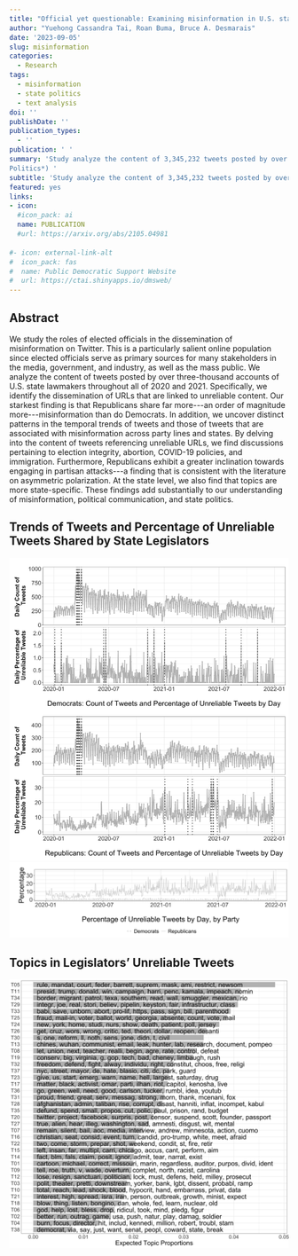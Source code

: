 ```yaml
---
title: "Official yet questionable: Examining misinformation in U.S. state legislators' tweets"
author: "Yuehong Cassandra Tai, Roan Buma, Bruce A. Desmarais"
date: '2023-09-05'
slug: misinformation
categories:
  - Research
tags:
  - misinformation
  - state politics
  - text analysis
doi: ''
publishDate: ''
publication_types:
  - ''
publication: ' '
summary: 'Study analyze the content of 3,345,232 tweets posted by over three-thousand accounts of U.S. state lawmakers throughout all of 2020 and 2021 and finding that Republicans share far more---an order of magnitude more---misinformation than do Democrats. (Accepted at *Journal of Information Technology &
Politics*) '
subtitle: 'Study analyze the content of 3,345,232 tweets posted by over three-thousand accounts of U.S. state lawmakers throughout all of 2020 and 2021 and finding that Republicans share far more---an order of magnitude more---misinformation than do Democrats.'
featured: yes
links:
- icon: 
  #icon_pack: ai
  name: PUBLICATION
  #url: https://arxiv.org/abs/2105.04981
  
#- icon: external-link-alt
#  icon_pack: fas
#  name: Public Democratic Support Website
#  url: https://ctai.shinyapps.io/dmsweb/
---
```


## Abstract 

We study the roles of elected officials in the dissemination of misinformation on Twitter. This is a particularly salient online population since elected officials serve as primary sources for many stakeholders in the media, government, and industry, as well as the mass public. We analyze the content of tweets posted by over three-thousand accounts of U.S. state lawmakers throughout all of 2020 and 2021. Specifically, we identify the dissemination of URLs that are linked to unreliable content. Our starkest finding is that Republicans share far more---an order of magnitude more---misinformation than do Democrats. In addition, we uncover distinct patterns in the temporal trends of tweets and those of tweets that are associated with misinformation across party lines and states. By delving into the content of tweets referencing unreliable URLs, we find discussions pertaining to election integrity, abortion, COVID-19 policies, and immigration. Furthermore, Republicans exhibit a greater inclination towards engaging in partisan attacks---a finding that is consistent with the literature on asymmetric polarization. At the state level, we also find that topics are more state-specific. These findings add substantially to our understanding of misinformation, political communication, and state politics.  


## Trends of Tweets and Percentage of Unreliable Tweets Shared by State Legislators

![time-series](time-series-per-byparty.png)
![time-series-percentage](percentage_party.png)

## Topics in Legislators’ Unreliable Tweets
![topic](topic_pre_frex.png)
